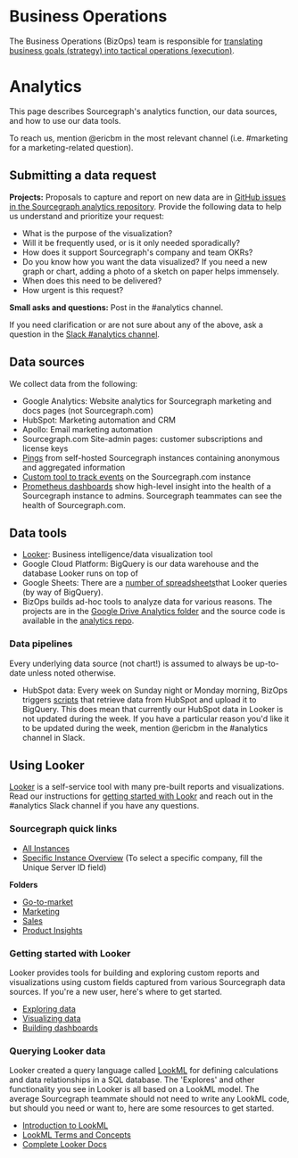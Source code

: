 # Business Operations

The Business Operations (BizOps) team is responsible for [translating business goals (strategy) into tactical operations (execution)](https://medium.com/business-startup-development-and-more/why-your-startup-also-needs-a-bizops-team-5d2e7d436a0).

# Analytics

This page describes Sourcegraph's analytics function, our data sources, and how to use our data tools.

To reach us, mention @ericbm in the most relevant channel (i.e. #marketing for a marketing-related question).

## Submitting a data request

**Projects:** Proposals to capture and report on new data are in [GitHub issues in the Sourcegraph analytics repository](https://github.com/sourcegraph/analytics/issues). Provide the following data to help us understand and prioritize your request:
- What is the purpose of the visualization?
- Will it be frequently used, or is it only needed sporadically?
- How does it support Sourcegraph's company and team OKRs?
- Do you know how you want the data visualized? If you need a new graph or chart, adding a photo of a sketch on paper helps immensely.
- When does this need to be delivered?
- How urgent is this request?

**Small asks and questions:** Post in the #analytics channel. 

If you need clarification or are not sure about any of the above, ask a question in the [Slack #analytics channel](https://sourcegraph.slack.com/archives/CN4FC7XT4).

## Data sources

We collect data from the following:

* Google Analytics: Website analytics for Sourcegraph marketing and docs pages (not Sourcegraph.com)
* HubSpot: Marketing automation and CRM
* Apollo: Email marketing automation
* Sourcegraph.com Site-admin pages: customer subscriptions and license keys
* [Pings](https://docs.sourcegraph.com/admin/pings) from self-hosted Sourcegraph instances containing anonymous and aggregated information
* [Custom tool to track events](https://github.com/sourcegraph/sourcegraph/issues/5486) on the Sourcegraph.com instance
* [Prometheus dashboards](https://sourcegraph.com/-/debug/grafana/?orgId=1) show high-level insight into the health of a Sourcegraph instance to admins. Sourcegraph teammates can see the health of Sourcegraph.com. 

## Data tools

* [Looker](#using-looker): Business intelligence/data visualization tool
* Google Cloud Platform: BigQuery is our data warehouse and the database Looker runs on top of
* Google Sheets: There are a [number of spreadsheets](https://drive.google.com/drive/folders/1vOyhFO90FjHe-bwnHOZeljHLuhXL2BAv)that Looker queries (by way of BigQuery).
* BizOps builds ad-hoc tools to analyze data for various reasons. The projects are in the [Google Drive Analytics folder](https://drive.google.com/drive/folders/13b2PJqiQzjLMrM2ZAjlsax0fT_DQlxFm) and the source code is available in the [analytics repo](https://github.com/sourcegraph/analytics).

### Data pipelines

Every underlying data source (not chart!) is assumed to always be up-to-date unless noted otherwise.

* HubSpot data: Every week on Sunday night or Monday morning, BizOps triggers [scripts](https://github.com/sourcegraph/analytics/tree/master/HubSpot%20ETL) that retrieve data from HubSpot and upload it to BigQuery. This does mean that currently our HubSpot data in Looker is not updated during the week. If you have a particular reason you'd like it to be updated during the week, mention @ericbm in the #analytics channel in Slack. 

## Using Looker

[Looker](https://sourcegraph.looker.com/) is a self-service tool with many pre-built reports and visualizations. Read our instructions for [getting started with Lookr](#using-looker) and reach out in the #analytics Slack channel if you have any questions.

### Sourcegraph quick links

- [All Instances](https://sourcegraph.looker.com/looks/436)<br/>
- [Specific Instance Overview](https://sourcegraph.looker.com/dashboards/94?Unique%20Server%20ID=&Site%20ID=&filter_config=%7B%22Unique%20Server%20ID%22:%5B%7B%22type%22:%22%3D%22,%22values%22:%5B%7B%22constant%22:%22%22%7D,%7B%7D%5D,%22id%22:4%7D%5D,%22Site%20ID%22:%5B%7B%22type%22:%22%3D%22,%22values%22:%5B%7B%22constant%22:%22%22%7D,%7B%7D%5D,%22id%22:5%7D%5D%7D) (To select a specific company, fill the Unique Server ID field)<br/>

**Folders**

- [Go-to-market](https://sourcegraph.looker.com/browse/boards/2)<br/>
- [Marketing](https://sourcegraph.looker.com/folders/109)<br/>
- [Sales](https://sourcegraph.looker.com/folders/114)<br/>
- [Product Insights](https://sourcegraph.looker.com/folders/113)<br/>

### Getting started with Looker

Looker provides tools for building and exploring custom reports and visualizations using custom fields captured from various Sourcegraph data sources. If you're a new user, here's where to get started.

- [Exploring data](http://www.looker.com/docs/exploring-data/exploring-data)
- [Visualizing data](http://www.looker.com/docs/exploring-data/visualizing-query-results)
- [Building dashboards](http://www.looker.com/docs/exploring-data/building-dashboards)

### Querying Looker data

Looker created a query language called [LookML](https://docs.looker.com/data-modeling/learning-lookml/what-is-lookml) for defining calculations and data relationships in a SQL database. The 'Explores' and other functionality you see in Looker is all based on a LookML model.  The average Sourcegraph teammate should not need to write any LookML code, but should you need or want to, here are some resources to get started.

- [Introduction to LookML](http://www.looker.com/docs/data-modeling/learning-lookml/what-is-lookml)
- [LookML Terms and Concepts](http://www.looker.com/docs/data-modeling/learning-lookml/lookml-terms-and-concepts)
- [Complete Looker Docs](http://www.looker.com/docs/reference)
